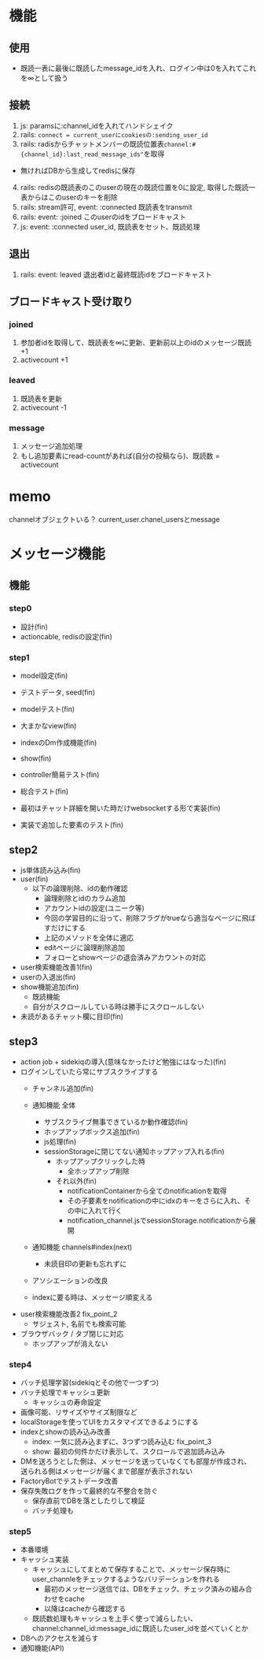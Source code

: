 # 機能
## 使用
- 既読一表に最後に既読したmessage_idを入れ、ログイン中は0を入れてこれを∞として扱う
## 接続
1. js: paramsに:channel_idを入れてハンドシェイク
2. rails: `connect = current_userにcookiesの:sending_user_id`
3. rails: radisからチャットメンバーの既読位置表`channel:#{channel_id}:last_read_message_ids"`を取得
- 無ければDBから生成してredisに保存
4. rails: redisの既読表のこのuserの現在の既読位置を0に設定, 取得した既読一表からはこのuserのキーを削除
5. rails: stream許可, event: :connected 既読表をtransmit
6. rails: event: :joined このuserのidをブロードキャスト
7. js: event: :connected user_id, 既読表をセット、既読処理

## 退出
1. rails: event: leaved 退出者idと最終既読idをブロードキャスト

## ブロードキャスト受け取り
### joined
1. 参加者idを取得して、既読表を∞に更新、更新前以上のidのメッセージ既読+1
2. activecount +1

### leaved
1. 既読表を更新
2. activecount -1

### message
1. メッセージ追加処理
2. もし追加要素にread-countがあれば(自分の投稿なら)、既読数 = activecount

# memo
channelオブジェクトいる？
current_user.chanel_usersとmessage
# メッセージ機能
## 機能
### step0
- 設計(fin)
- actioncable, redisの設定(fin)

### step1
- model設定(fin)
- テストデータ, seed(fin)
- modelテスト(fin)
- 大まかなview(fin)
- indexのDm作成機能(fin)
- show(fin)

- controller簡易テスト(fin)
- 総合テスト(fin)

- 最初はチャット詳細を開いた時だけwebsocketする形で実装(fin)
- 実装で追加した要素のテスト(fin)
## step2
- js単体読み込み(fin)
- user(fin)
  - 以下の論理削除、idの動作確認
    - 論理削除とidのカラム追加
    - アカウントidの設定(ユニーク等)
    - 今回の学習目的に沿って、削除フラグがtrueなら適当なページに飛ばすだけにする
    - 上記のメソッドを全体に適応
    - editページに論理削除追加
    - フォローとshowページの退会済みアカウントの対応
- user検索機能改善1(fin)
- userの入退出(fin)
- show機能追加(fin)
  - 既読機能
  - 自分がスクロールしている時は勝手にスクロールしない
- 未読があるチャット欄に目印(fin)
## step3
- action job + sidekiqの導入(意味なかったけど勉強にはなった)(fin)
- ログインしていたら常にサブスクライブする
  - チャンネル追加(fin)
  - 通知機能 全体
    - サブスクライブ無事できているか動作確認(fin)
    - ホップアップボックス追加(fin)
    - js処理(fin)
    - sessionStorageに閉じてない通知ホップアップ入れる(fin)
      - ホップアップクリックした時
        - 全ホップアップ削除
      - それ以外(fin)
        - notificationContainerから全てのnotificationを取得
        - その子要素をnotificationの中にidxのキーをさらに入れ、その中に入れて行く
        - notification_channel.jsでsessionStorage.notificationから展開

  - 通知機能 channels#index(next)
    - 未読目印の更新も忘れずに
  - アソシエーションの改良
  - indexに要る時は、メッセージ順変える
- user検索機能改善2 fix_point_2
  - サジェスト, 名前でも検索可能
- ブラウザバック / タブ閉じに対応
  - ホップアップが消えない

### step4
- バッチ処理学習(sidekiqとその他で一つずつ)
- バッチ処理でキャッシュ更新
  - キャッシュの寿命設定
- 画像可能、リサイズやサイズ制限など
- localStorageを使ってUIをカスタマイズできるようにする
- indexとshowの読み込み改善
  - index: 一気に読み込まずに、3つずつ読み込む fix_point_3
  - show: 最初の何件かだけ表示して、スクロールで追加読み込み
- DMを送ろうとした側は、メッセージを送っていなくても部屋が作成され、送られる側はメッセージが届くまで部屋が表示されない
- FactoryBotでテストデータ改善
- 保存失敗ログを作って最終的な不整合を防ぐ
  - 保存直前でDBを落としたりして検証
  - バッチ処理も

### step5
- 本番環境
- キャッシュ実装
  - キャッシュにしてまとめて保存することで、メッセージ保存時にuser_channleをチェックするようなバリデーションを作れる
    - 最初のメッセージ送信では、DBをチェック、チェック済みの組み合わせをcache
    - 以降はcacheから確認する
  - 既読数処理もキャッシュを上手く使って減らしたい、channel:channel_id:message_idに既読したuser_idを並べていくとか
- DBへのアクセスを減らす
- 通知機能(API)

